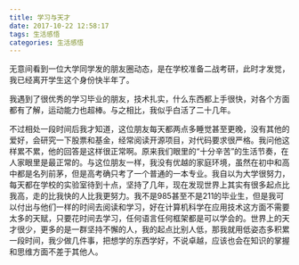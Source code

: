 ```yaml
---
title: 学习与天才
date: 2017-10-22 12:58:17
tags: 生活感悟
categories: 生活感悟
---
```


无意间看到一位大学同学发的朋友圈动态，是在学校准备二战考研，此时才发觉，我已经离开学生这个身份快半年了。

我遇到了很优秀的学习毕业的朋友，技术扎实，什么东西都上手很快，对各个方面都有了解，运动能力也超棒。与之相比，我似乎白活了二十几年。

不过相处一段时间后我才知道，这位朋友每天都两点多睡觉甚至更晚，没有其他的爱好，会研究一下股票和基金，经常阅读开源项目，对代码要求很严格。我问他这样累不累，他的回答是这样很正常啊。原来我们眼里的“十分辛苦”的生活节奏，在人家眼里是最正常的。与这位朋友一样，我没有优越的家庭环境，虽然在初中和高中都是名列前茅，但是高考确只考了一个普通的一本专业。我自以为大学很努力，每天都在学校的实验室待到十点，坚持了几年，现在发现世界上其实有很多起点比我高，走的比我快的人比我更努力。我不是985甚至不是211的毕业生，但是我可以付出与他们一样的时间去阅读和学习，好在计算机科学在应用技术这方面不需要太多的天赋，只要花时间去学习，任何语言任何框架都是可以学会的。世界上的天才很少，更多的是一群坚持不懈的人，我的起点比别人低，那我就用低姿态多积累一段时间，我少做几件事，把想学的东西学好，不说卓越，应该也会在知识的掌握和思维方面不差于其他人。
